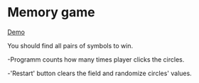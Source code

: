 # Memory game

[Demo](https://vlad-gritsenko.github.io/Memory-game/)

You should find all pairs of symbols to win.

-Programm counts how many times player clicks the circles.

-'Restart' button clears the field and randomize circles' values.

